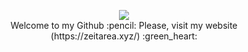 <p align='center'>
  <img src='https://img1.wikia.nocookie.net/__cb20140125133103/terraria/ru/images/7/74/%D0%A1%D0%BA%D0%B5%D0%BB%D0%B5%D1%82%D1%80%D0%BE%D0%BD-%D0%BA%D1%80%D1%83%D1%82%D0%B0%D1%8F-%D0%B1%D0%B0%D1%88%D0%BA%D0%B0.gif'><br>
  Welcome to my Github :pencil:
  Please, visit my website (https://zeitarea.xyz/) :green_heart:
</p>
